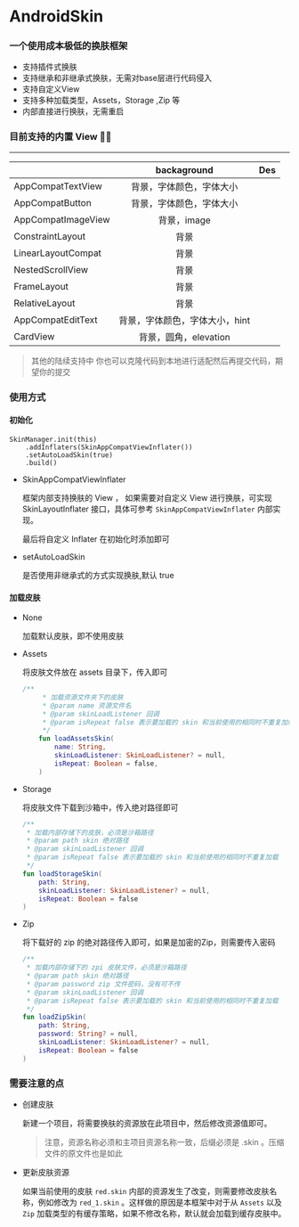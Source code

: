 # AndroidSkin
### 一个使用成本极低的换肤框架 

- 支持插件式换肤
- 支持继承和非继承式换肤，无需对base层进行代码侵入
- 支持自定义View
- 支持多种加载类型，Assets，Storage ,Zip 等
- 内部直接进行换肤，无需重启

### 目前支持的内置 View  👨‍🔧‍

___



|                    |          backaground           | Des  |
| ------------------ | :----------------------------: | :--: |
| AppCompatTextView  |    背景，字体颜色，字体大小    |      |
| AppCompatButton    |    背景，字体颜色，字体大小    |      |
| AppCompatImageView |          背景，image           |      |
| ConstraintLayout   |              背景              |      |
| LinearLayoutCompat |              背景              |      |
| NestedScrollView   |              背景              |      |
| FrameLayout        |              背景              |      |
| RelativeLayout     |              背景              |      |
| AppCompatEditText  | 背景，字体颜色，字体大小，hint |      |
| CardView           |     背景，圆角，elevation      |      |

> 其他的陆续支持中
> 你也可以克隆代码到本地进行适配然后再提交代码，期望你的提交

### 使用方式

#### 初始化

```
SkinManager.init(this)
    .addInflaters(SkinAppCompatViewInflater()) 
    .setAutoLoadSkin(true)
    .build()
```

- SkinAppCompatViewInflater

  框架内部支持换肤的 View ， 如果需要对自定义 View 进行换肤，可实现 SkinLayoutInflater 接口，具体可参考 `SkinAppCompatViewInflater` 内部实现。

  最后将自定义 Inflater 在初始化时添加即可

- setAutoLoadSkin

  是否使用非继承式的方式实现换肤,默认 true

#### 加载皮肤

- None

  加载默认皮肤，即不使用皮肤

- Assets

  将皮肤文件放在 assets 目录下，传入即可

  ```kotlin
  /**
       * 加载资源文件夹下的皮肤
       * @param name 资源文件名
       * @param skinLoadListener 回调
       * @param isRepeat false 表示要加载的 skin 和当前使用的相同时不重复加载
       */
      fun loadAssetsSkin(
          name: String,
          skinLoadListener: SkinLoadListener? = null,
          isRepeat: Boolean = false,
      )
  ```

- Storage

  将皮肤文件下载到沙箱中，传入绝对路径即可

  ```kotlin
  /**
   * 加载内部存储下的皮肤，必须是沙箱路径
   * @param path skin 绝对路径
   * @param skinLoadListener 回调
   * @param isRepeat false 表示要加载的 skin 和当前使用的相同时不重复加载
   */
  fun loadStorageSkin(
      path: String,
      skinLoadListener: SkinLoadListener? = null,
      isRepeat: Boolean = false
  )
  ```

- Zip

  将下载好的 zip 的绝对路径传入即可，如果是加密的Zip，则需要传入密码

  ```kotlin
  /**
   * 加载内部存储下的 zpi 皮肤文件，必须是沙箱路径
   * @param path skin 绝对路径
   * @param password zip 文件密码，没有可不传
   * @param skinLoadListener 回调
   * @param isRepeat false 表示要加载的 skin 和当前使用的相同时不重复加载
   */
  fun loadZipSkin(
      path: String,
      password: String? = null,
      skinLoadListener: SkinLoadListener? = null,
      isRepeat: Boolean = false
  )
  ```



### 需要注意的点

- 创建皮肤

  新建一个项目，将需要换肤的资源放在此项目中，然后修改资源值即可。

  > 注意，资源名称必须和主项目资源名称一致，后缀必须是 .skin 。压缩文件的原文件也是如此

- 更新皮肤资源

  如果当前使用的皮肤 `red.skin` 内部的资源发生了改变，则需要修改皮肤名称，例如修改为 `red_1.skin` 。这样做的原因是本框架中对于从 `Assets` 以及 `Zip` 加载类型的有缓存策略，如果不修改名称，默认就会加载到缓存皮肤中。

